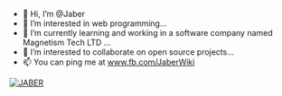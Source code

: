 - 👋 Hi, I’m @Jaber
- 👀 I’m interested in web programming...
- 🌱 I’m currently learning and working in a software company named Magnetism Tech LTD ...
- 💞️ I’m interested to collaborate on open source projects...
- 📫 You can ping me at www.fb.com/JaberWiki

[![JABER](https://github-readme-stats&#46;vercel&#46;app/api?username=JaberWiki&show_icons=true&theme=github_dark&include_all_commits=true&count_private=true)](#)

<!---
hmsjaber/JaberWiki is a ✨ special ✨ repository because its `README.md` (this file) appears on your GitHub profile.
You can click the Preview link to take a look at your changes.
--->
